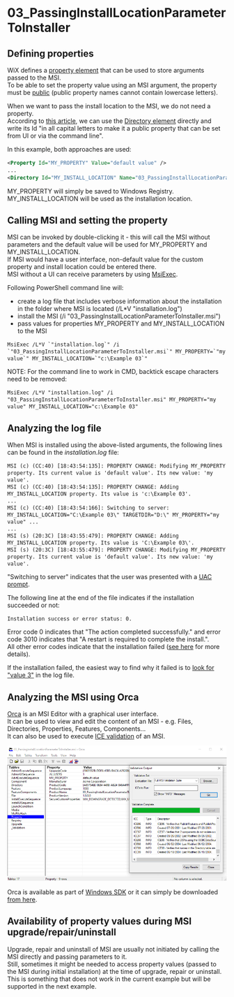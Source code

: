 # 03_PassingInstallLocationParameterToInstaller

## Defining properties

WiX defines a [property element](https://wixtoolset.org/documentation/manual/v3/xsd/wix/property.html) that can be used to store arguments passed to the MSI.\
To be able to set the property value using an MSI argument, the property must be [public](https://docs.microsoft.com/en-us/windows/win32/msi/public-properties) (public property names cannot contain lowercase letters).

When we want to pass the install location to the MSI, we do not need a property.\
According to [this article](https://wixtoolset.org/documentation/manual/v3/howtos/files_and_registry/add_a_file.html), we can use the [Directory element](https://wixtoolset.org/documentation/manual/v3/xsd/wix/directory.html) directly and write its Id 
"in all capital letters to make it a public property that can be set from UI or via the command line".

In this example, both approaches are used:
```xml
<Property Id="MY_PROPERTY" Value="default value" />
...
<Directory Id="MY_INSTALL_LOCATION" Name="03_PassingInstallLocationParameterToInstaller" />
```
MY_PROPERTY will simply be saved to Windows Registry.\
MY_INSTALL_LOCATION will be used as the installation location.

## Calling MSI and setting the property

MSI can be invoked by double-clicking it - this will call the MSI without parameters and the default value will be used for MY_PROPERTY and MY_INSTALL_LOCATION.\
If MSI would have a user interface, non-default value for the custom property and install location could be entered there.\
MSI without a UI can receive parameters by using [MsiExec](https://docs.microsoft.com/en-us/windows-server/administration/windows-commands/msiexec).

Following PowerShell command line will:
- create a log file that includes verbose information about the installation in the folder where MSI is located (/L*V "installation.log")
- install the MSI (/i "03_PassingInstallLocationParameterToInstaller.msi")
- pass values for properties MY_PROPERTY and MY_INSTALL_LOCATION to the MSI
```
MsiExec /L*V `"installation.log`" /i `"03_PassingInstallLocationParameterToInstaller.msi`" MY_PROPERTY=`"my value`" MY_INSTALL_LOCATION=`"c:\Example 03`"
```
NOTE: For the command line to work in CMD, backtick escape characters need to be removed:
```
MsiExec /L*V "installation.log" /i "03_PassingInstallLocationParameterToInstaller.msi" MY_PROPERTY="my value" MY_INSTALL_LOCATION="c:\Example 03"
```

## Analyzing the log file

When MSI is installed using the above-listed arguments, the following lines can be found in the *installation.log* file:
```
MSI (c) (CC:40) [18:43:54:135]: PROPERTY CHANGE: Modifying MY_PROPERTY property. Its current value is 'default value'. Its new value: 'my value'.
MSI (c) (CC:40) [18:43:54:135]: PROPERTY CHANGE: Adding MY_INSTALL_LOCATION property. Its value is 'c:\Example 03'.
...
MSI (c) (CC:40) [18:43:54:166]: Switching to server: MY_INSTALL_LOCATION="C:\Example 03\" TARGETDIR="D:\" MY_PROPERTY="my value" ...
...
MSI (s) (20:3C) [18:43:55:479]: PROPERTY CHANGE: Adding MY_INSTALL_LOCATION property. Its value is 'C:\Example 03\'.
MSI (s) (20:3C) [18:43:55:479]: PROPERTY CHANGE: Modifying MY_PROPERTY property. Its current value is 'default value'. Its new value: 'my value'.
```
"Switching to server" indicates that the user was presented with a [UAC prompt](https://docs.microsoft.com/en-us/windows/win32/msi/using-windows-installer-with-uac).

The following line at the end of the file indicates if the installation succeeded or not:
```
Installation success or error status: 0.
```
Error code 0 indicates that "The action completed successfully." and error code 3010 indicates that "A restart is required to complete the install.".\
All other error codes indicate that the installation failed ([see here](https://docs.microsoft.com/en-us/windows/win32/msi/error-codes) for more details).

If the installation failed, the easiest way to find why it failed is to [look for "value 3"](https://robmensching.com/blog/posts/2010/8/2/the-first-thing-i-do-with-an-msi-log/) in the log file.

## Analyzing the MSI using Orca

[Orca](https://docs.microsoft.com/en-us/windows/win32/msi/orca-exe) is an MSI Editor with a graphical user interface.\
It can be used to view and edit the content of an MSI - e.g. Files, Directories, Properties, Features, Components...\
It can also be used to execute [ICE validation](https://docs.microsoft.com/en-us/windows/win32/msi/using-internal-consistency-evaluators) of an MSI.

<p align="center">
    <img src="https://raw.githubusercontent.com/kurtanr/WiXInstallerExamples/master/images/Orca.png" alt="Orca MSI Editor" style="max-width:100%;">
</p>

Orca is available as part of [Windows SDK](https://docs.microsoft.com/en-us/windows/win32/msi/orca-exe) or it can simply be downloaded [from here](https://www.technipages.com/download-orca-msi-editor).

## Availability of property values during MSI upgrade/repair/uninstall

Upgrade, repair and uninstall of MSI are usually not initiated by calling the MSI directly and passing parameters to it.\
Still, sometimes it might be needed to access property values (passed to the MSI during initial installation) at the time of upgrade, repair or uninstall.\
This is something that does not work in the current example but will be supported in the next example.
